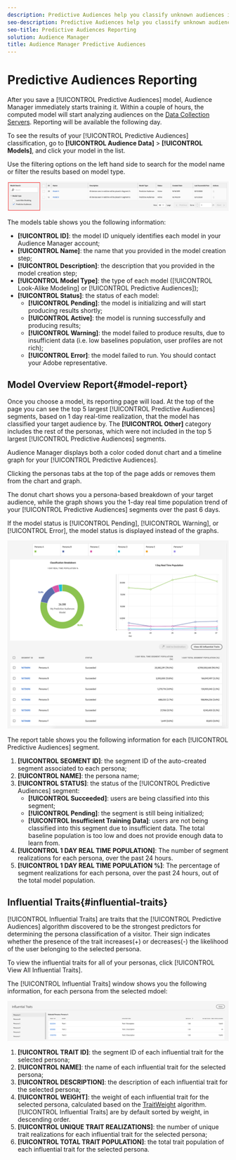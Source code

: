 ```yaml
---
description: Predictive Audiences help you classify unknown audiences into distinct personas in real-time, using data science.
seo-description: Predictive Audiences help you classify unknown audiences into distinct personas in real-time, using data science.
seo-title: Predictive Audiences Reporting
solution: Audience Manager
title: Audience Manager Predictive Audiences
---
```


# Predictive Audiences Reporting

After you save a [!UICONTROL Predictive Audiences] model, Audience Manager immediately starts training it. Within a couple of hours, the computed model will start analyzing audiences on the [Data Collection Servers](https://docs.adobe.com/content/help/en/audience-manager/user-guide/reference/system-components/components-data-collection.html#dcs-pcs). Reporting will be available the following day.

To see the results of your [!UICONTROL Predictive Audiences] classification, go to **[!UICONTROL Audience Data]** > **[!UICONTROL Models]**, and click your model in the list.

Use the filtering options on the left hand side to search for the model name or filter the results based on model type.

![predictive-audiences-filter](assets/predictive-audiences-filter-models.png)

The models table shows you the following information:

* **[!UICONTROL ID]**: the model ID uniquely identifies each model in your Audience Manager account;
* **[!UICONTROL Name]**: the name that you provided in the model creation step;
* **[!UICONTROL Description]**: the description that you provided in the model creation step;
* **[!UICONTROL Model Type]**: the type of each model ([!UICONTROL Look-Alike Modeling] or [!UICONTROL Predictive Audiences]);
* **[!UICONTROL Status]**: the status of each model:
  * **[!UICONTROL Pending]**: the model is initializing and will start producing results shortly;
  * **[!UICONTROL Active]**: the model is running successfully and producing results;
  * **[!UICONTROL Warning]**: the model failed to produce results, due to insufficient data (i.e. low baselines population, user profiles are not rich);
  * **[!UICONTROL Error]**: the model failed to run. You should contact your Adobe representative.

## Model Overview Report{#model-report}

Once you choose a model, its reporting page will load. At the top of the page you can see the top 5 largest [!UICONTROL Predictive Audiences] segments, based on 1 day real-time realization, that the model has classified your target audience by. The **[!UICONTROL Other]** category includes the rest of the personas, which were not included in the top 5 largest [!UICONTROL Predictive Audiences] segments.

Audience Manager displays both a color coded donut chart and a timeline graph for your [!UICONTROL Predictive Audiences].

Clicking the personas tabs at the top of the page adds or removes them from the chart and graph.

The donut chart shows you a persona-based breakdown of your target audience, while the graph shows you the 1-day real time population trend of your [!UICONTROL Predictive Audiences] segments over the past 6 days.

If the model status is [!UICONTROL Pending], [!UICONTROL Warning], or [!UICONTROL Error], the model status is displayed instead of the graphs.

![smart-persona-report](assets/predictive-audiences-report.png)

The report table shows you the following information for each [!UICONTROL Predictive Audiences] segment.

1. **[!UICONTROL SEGMENT ID]**: the segment ID of the auto-created segment associated to each persona;
1. **[!UICONTROL NAME]**: the persona name;
1. **[!UICONTROL STATUS]**: the status of the [!UICONTROL Predictive Audiences] segment:
   * **[!UICONTROL Succeeded]**: users are being classified into this segment;
   * **[!UICONTROL Pending]**: the segment is still being initialized;
   * **[!UICONTROL Insufficient Training Data]**: users are not being classified into this segment due to insufficient data. The total baseline population is too low and does not provide enough data to learn from.
1. **[!UICONTROL 1 DAY REAL TIME POPULATION]**: The number of segment realizations for each persona, over the past 24 hours.
1. **[!UICONTROL 1 DAY REAL TIME POPULATION %]**: The percentage of segment realizations for each persona, over the past 24 hours, out of the total model population.

## Influential Traits{#influential-traits}

[!UICONTROL Influential Traits] are traits that the [!UICONTROL Predictive Audiences] algorithm discovered to be the strongest predictors for determining the persona classification of a visitor. Their sign indicates whether the presence of the trait increases(+) or decreases(-) the likelihood of the user belonging to the selected persona.

To view the influential traits for all of your personas, click [!UICONTROL View All Influential Traits].

The [!UICONTROL Influential Traits] window shows you the following information, for each persona from the selected mdoel:

![influential-traits](assets/predictive-audiences-influential-traits.png)

1. **[!UICONTROL TRAIT ID]**: the segment ID of each influential trait for the selected persona;
2. **[!UICONTROL NAME]**: the name of each influential trait for the selected persona;
3. **[!UICONTROL DESCRIPTION]**: the description of each influential trait for the selected persona;
4. **[!UICONTROL WEIGHT]**: the weight of each influential trait for the selected persona, calculated based on the [TraitWeight](understanding-models.md#understanding-traitweight) algorithm. [!UICONTROL Influential Traits] are by default sorted by weight, in descending order.
5. **[!UICONTROL UNIQUE TRAIT REALIZATIONS]**: the number of unique trait realizations for each influential trait for the selected persona;
6. **[!UICONTROL TOTAL TRAIT POPULATION]**: the total trait population of each influential trait for the selected persona.
